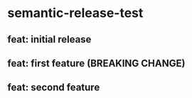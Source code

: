 # semantic-release-test

## feat: initial release

## feat: first feature (BREAKING CHANGE)

## feat: second feature
